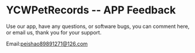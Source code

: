 # YCWPetRecords -- APP Feedback


Use our app, have any questions, or software bugs, you can comment here, or email us, thank you for your support.


Email:peishao89891271@126.com
